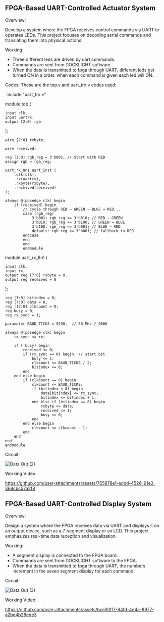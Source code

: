 ## FPGA-Based UART-Controlled Actuator System
Overview:

Develop a system where the FPGA receives control commands via UART to operates LEDs. This project focuses on decoding serial commands and translating them into physical actions.

Working:

- Three different leds are driven by uart commands.
- Commands are sent from DOCKLIGHT software
- When the data is transmitted to fpga through UART, different leds get turned ON in a order. when each command is given each led will ON.

Codes:
These are the top.v and uart_trx.v codes used:

`include "uart_trx.v"

module top (

    input clk,
    input uartrx,
    output [2:0] rgb
    
);

    wire [7:0] rxbyte;
    
    wire received;

    reg [2:0] rgb_reg = 3'b001; // Start with RED
    assign rgb = rgb_reg;

    uart_rx_8n1 uart_inst (
        .clk(clk),
        .rx(uartrx),
        .rxbyte(rxbyte),
        .received(received)
    );

    always @(posedge clk) begin
        if (received) begin
            // Cycle through RED → GREEN → BLUE → RED...
            case (rgb_reg)
                3'b001: rgb_reg <= 3'b010; // RED → GREEN
                3'b010: rgb_reg <= 3'b100; // GREEN → BLUE
                3'b100: rgb_reg <= 3'b001; // BLUE → RED
                default: rgb_reg <= 3'b001; // fallback to RED
            endcase
            end
            end
            endmodule



module uart_rx_8n1 (
    
    input clk,
    input rx,
    output reg [7:0] rxbyte = 0,
    output reg received = 0
    
);
   
    reg [3:0] bitindex = 0;
    reg [7:0] data = 0;
    reg [12:0] clkcount = 0;
    reg busy = 0;
    reg rx_sync = 1;

    parameter BAUD_TICKS = 5208;  // 50 MHz / 9600

    always @(posedge clk) begin
        rx_sync <= rx;

        if (!busy) begin
            received <= 0;
            if (rx_sync == 0) begin  // start bit
                busy <= 1;
                clkcount <= BAUD_TICKS / 2;
                bitindex <= 0;
            end
        end else begin
            if (clkcount == 0) begin
                clkcount <= BAUD_TICKS;
                if (bitindex < 8) begin
                    data[bitindex] <= rx_sync;
                    bitindex <= bitindex + 1;
                end else if (bitindex == 8) begin
                    rxbyte <= data;
                    received <= 1;
                    busy <= 0;
                end
            end else begin
                clkcount <= clkcount - 1;
            end
        end
    end
    endmodule
Circuit:

![Data Out (2)](https://github.com/user-attachments/assets/9f2334ca-fffa-4e4a-bd76-b06a40756329)

Working Video:

https://github.com/user-attachments/assets/765878e1-adbd-4526-91e3-368cbc57a2f8


## FPGA-Based UART-Controlled Display System
Overview:

Design a system where the FPGA receives data via UART and displays it on an output device, such as a 7-segment display or an LCD. This project emphasizes real-time data reception and visualization.

Working:
- A segment display is connected to the FPGA board.
- Commands are sent from DOCKLIGHT software to the FPGA.
- When the data is transmitted to fpga through UART, the numbers increment in the seven segment display for each command.

Circuit:

![Data Out (3)](https://github.com/user-attachments/assets/10dbaba1-864a-4b50-9745-d4ad6d34b44d)

Working Video:

https://github.com/user-attachments/assets/bce30ff7-64fd-4e4a-8977-a2be4b28ede3

